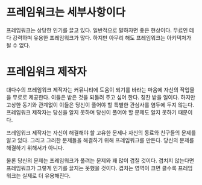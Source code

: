 # **프레임워크는 세부사항이다**  
프레임워크는 상당한 인기를 끌고 있다. 일반적으로 말하자면 좋은 현상이다. 무료인 데다 강력하며 유용한 프레임워크가 많다. 하지만 아무리 해도 
프레임워크는 아키텍처가 될 수 없다.  
  
# **프레임워크 제작자**  
대다수의 프레임워크 제작자는 커뮤니티에 도움이 되기를 바라는 마음에 자신의 작업물을 무료로 제공한다. 이들은 받은 것을 되돌려 주고 싶어 한다. 
칭찬 받을 일이다. 하지만 고상한 동기와 관계없이 이들은 당신이 풀어야 할 특별한 관심사를 염두에 두지 않는다. 프레임워크 제작자는 당신을 알지 
못하며 당신이 풀어야 할 문제도 알지 못하기 때문이다.  
  
프레임워크 제작자는 자신이 해결해야 할 고유한 문제나 자신의 동료와 친구들의 문제를 알고 있다. 그리고 그러한 문제들을 해결하기 위해 프레임워크를 
만든다. 당신의 문제를 해결하기 위해서가 아니다.  
  
물론 당신의 문제는 프레임워크가 풀려는 문제와 꽤 많이 겹칠 것이다. 겹치지 않는다면 프레임워크가 그렇게 인기를 끌지는 못했을 것이다. 겹치는 영역이 
크면 클수록 프레임워크는 실제로 더 유용해진다.  
  
